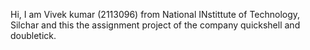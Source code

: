 Hi, I am Vivek kumar (2113096) from National INstittute of Technology, Silchar and this the assignment project of the company quickshell and doubletick. 
